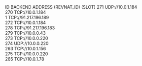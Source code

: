 ID    BACKEND ADDRESS (REVNAT_ID) (SLOT)
271   UDP://10.0.1.184       
270   TCP://10.0.1.184       
1     TCP://91.217.196.189   
272   TCP://10.0.1.184       
278   TCP://91.217.196.183   
279   TCP://10.0.0.43        
273   TCP://10.0.0.220       
274   UDP://10.0.0.220       
263   TCP://10.0.1.156       
275   TCP://10.0.0.220       
265   TCP://10.0.1.78        
